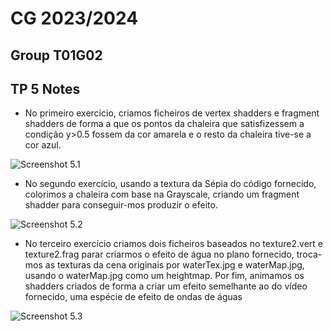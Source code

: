 # CG 2023/2024

## Group T01G02

## TP 5 Notes

- No primeiro exercício, criamos ficheiros de vertex shadders e fragment shadders de forma a que os pontos da chaleira que satisfizessem a condição y>0.5 fossem da cor amarela e o resto da chaleira tive-se a cor azul. 

![Screenshot 5.1](screenshots/cg-t01-g02-tp5-1.png)


- No segundo exercício, usando a textura da Sépia do código fornecido, colorimos a chaleira com base na Grayscale, criando um fragment shadder para conseguir-mos produzir o efeito.

![Screenshot 5.2](screenshots/cg-t01-g02-tp5-2.png)

- No terceiro exercício criamos dois ficheiros baseados no texture2.vert e texture2.frag parar criarmos o efeito de água no plano fornecido, troca-mos as texturas da cena originais por waterTex.jpg e waterMap.jpg, usando o waterMap.jpg como um heightmap. Por fim, animamos os shadders criados de forma a criar um efeito semelhante ao do vídeo fornecido, uma espécie de efeito de ondas de águas

![Screenshot 5.3](screenshots/cg-t01-g02-tp5-3.png)
